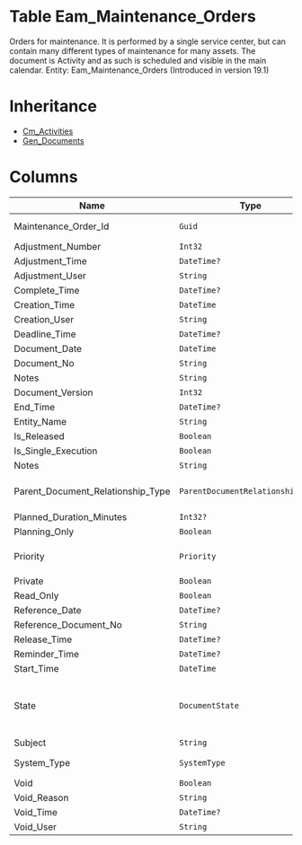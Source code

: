 # Table Eam_Maintenance_Orders

Orders for maintenance. It is performed by a single service center, but can contain many different types of maintenance for many assets. The document is Activity and as such is scheduled and visible in the main calendar. Entity: Eam_Maintenance_Orders (Introduced in version 19.1)

# Inheritance

* [Cm_Activities](Cm_Activities.md)
* [Gen_Documents](Gen_Documents.md)

# Columns

| Name | Type | Value | Description |
| - | - | - | --- |
|Maintenance_Order_Id|`Guid`|`PK`, Readonly||
|Adjustment_Number|`Int32`|Readonly||
|Adjustment_Time|`DateTime?`|Readonly||
|Adjustment_User|`String`|Readonly||
|Complete_Time|`DateTime?`|Readonly||
|Creation_Time|`DateTime`|Readonly||
|Creation_User|`String`|Readonly||
|Deadline_Time|`DateTime?`|||
|Document_Date|`DateTime`|||
|Document_No|`String`|||
|Notes|`String`|||
|Document_Version|`Int32`|Readonly||
|End_Time|`DateTime?`|||
|Entity_Name|`String`|Readonly||
|Is_Released|`Boolean`|Readonly||
|Is_Single_Execution|`Boolean`|Readonly||
|Notes|`String`|||
|Parent_Document_Relationship_Type|`ParentDocumentRelationshipType?`|Allowed: `S`, `N`, Readonly||
|Planned_Duration_Minutes|`Int32?`|||
|Planning_Only|`Boolean`|Readonly||
|Priority|`Priority`|Allowed: `1`, `2`, `3`, `4`, `5`||
|Private|`Boolean`|||
|Read_Only|`Boolean`|Readonly||
|Reference_Date|`DateTime?`|||
|Reference_Document_No|`String`|||
|Release_Time|`DateTime?`|Readonly||
|Reminder_Time|`DateTime?`|||
|Start_Time|`DateTime`|||
|State|`DocumentState`|Allowed: `0`, `5`, `10`, `20`, `30`, `40`, `50`, Readonly||
|Subject|`String`|||
|System_Type|`SystemType`|Allowed: `C`, `M`, `T`||
|Void|`Boolean`|Readonly||
|Void_Reason|`String`|Readonly||
|Void_Time|`DateTime?`|Readonly||
|Void_User|`String`|Readonly||
